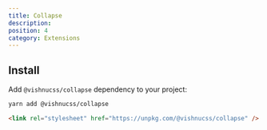 ```yaml
---
title: Collapse
description:
position: 4
category: Extensions
---
```


## Install

Add `@vishnucss/collapse` dependency to your project:

<code-group>
  <code-block label="YARN" active>

```bash
yarn add @vishnucss/collapse
```

  </code-block>
  <code-block label="CDN">

```html
<link rel="stylesheet" href="https://unpkg.com/@vishnucss/collapse" />
```

  </code-block>
</code-group>
